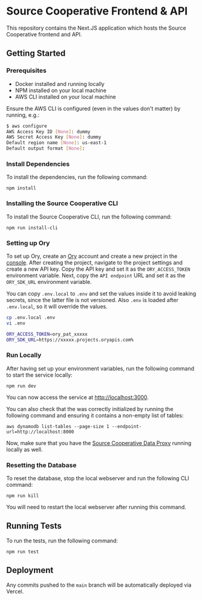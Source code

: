# Source Cooperative Frontend & API

This repository contains the Next.JS application which hosts the Source Cooperative frontend and API.

## Getting Started

### Prerequisites

- Docker installed and running locally
- NPM installed on your local machine
- AWS CLI installed on your local machine

Ensure the AWS CLI is configured (even in the values don't matter) by running, e.g.:

```bash
$ aws configure
AWS Access Key ID [None]: dummy
AWS Secret Access Key [None]: dummy
Default region name [None]: us-east-1
Default output format [None]:
```

### Install Dependencies

To install the dependencies, run the following command:

```
npm install
```

### Installing the Source Cooperative CLI

To install the Source Cooperative CLI, run the following command:

```
npm run install-cli
```

### Setting up Ory

To set up Ory, create an [Ory](https://ory.sh) account and create a new project in the [console](https://console.ory.sh).
After creating the project, navigate to the project settings and create a new API key.
Copy the API key and set it as the `ORY_ACCESS_TOKEN` environment variable.
Next, copy the `API endpoint` URL and set it as the `ORY_SDK_URL` environment variable.

You can copy `.env.local` to `.env` and set the values inside it to avoid leaking secrets, since the latter file is not versioned. Also `.env` is loaded after `.env.local`, so it will override the values.

```bash
cp .env.local .env
vi .env
```

```bash
ORY_ACCESS_TOKEN=ory_pat_xxxxx
ORY_SDK_URL=https://xxxxx.projects.oryapis.com%
```

### Run Locally

After having set up your environment variables, run the following command to start the service locally:

```
npm run dev
```

You can now access the service at [http://localhost:3000](http://localhost:3000).

You can also check that the was correctly initialized by running the following command and ensuring it contains a non-empty list of tables:

```
aws dynamodb list-tables --page-size 1 --endpoint-url=http://localhost:8000
```

Now, make sure that you have the [Source Cooperative Data Proxy](https://github.com/source-cooperative/data.source.coop) running locally as well.

### Resetting the Database

To reset the database, stop the local webserver and run the following CLI command:

```
npm run kill
```

You will need to restart the local webserver after running this command.


## Running Tests

To run the tests, run the following command:

```
npm run test
```

## Deployment

Any commits pushed to the `main` branch will be automatically deployed via Vercel.
